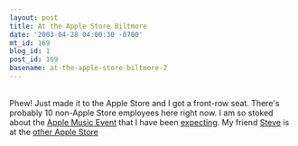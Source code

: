 ```yaml
---
layout: post
title: At the Apple Store Biltmore
date: '2003-04-28 04:00:30 -0700'
mt_id: 169
blog_id: 1
post_id: 169
basename: at-the-apple-store-biltmore-2
---
```

<br />Phew! Just made it to the Apple Store and I got a front-row seat. There's probably 10 non-Apple Store employees here right now. I am so stoked about the <a href="http://stream.qtv.apple.com/events/apr/moscone/apr28_28_56_100_250_ref.mov" title="Streaming QuickTime broadcast">Apple Music Event</a> that I have been <a href="http://www.bbrown.info/blogs/bblog/2003_04_20_diamonds.cfm#200176559" title="My previous blog entry on this subject">expecting</a>. My friend <a href="http://www.redmonk.net/monkinetic" title="Steve Ivy of Redmonk fame">Steve</a> is at the <a href="http://www.redmonk.net/monkinetic/2003/04/28#item2069">other Apple Store</a><br /><br /><br />
